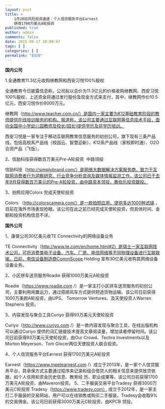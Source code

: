 ```yaml
---
layout: post
title: >
    1月28日风险投资速递：个人信贷服务平台Earnest
    获得1700万美元A轮投资
published: true
author: admin
comments: false
date: 2015-09-17 10:09:47
tags: [ ]
categories: [ ]
permalink: "8320"
---
```



**国内公司**

1.全通教育11.3亿元收购继教网和西安习悦100%股权

全通教育今日披露信息称，公司拟以总价为11.3亿元的价格收购继教网、西安习悦100%股权，上述资金将通过发行股份及现金方式来支付，其中，继教网作价10.5亿元，西安习悦作价8000万元。

继教网（http://www.teacher.com.cn/）是国内一家主要为K12基础教育阶段的教师提供在线培训服务的机构。报道称，该公司主要通过互联网等信息技术手段，面向全国中小学幼儿园教师及校长(园长)提供学历及非学历培训。

西安习悦是一家专注于移动互联网教育信息服务的初创公司，旗下现有三条产品线，包括高校系产品线（校园云、智慧迎新）、K12系产品线（家校即时通）、O2O合资产品（飞饭）。

2、信励科技获得数百万美元Pre-A轮投资  中路领投

信励科技（http://simplybrand.com/）是网络大数据解决方案服务商，致力于互联网消费者行为洞察研究、行业竞争分析咨询及媒体情报监测工作。该公司已于去年9月获得数百万美元的Pre-A轮投资，由中路资本领投，赛伯乐投资跟投。

3、拍照应用Colors 完成天使轮投资

Colors （http://colorscamera.com/）是一款拍照应用，提供多达1000种滤镜 ，目前在海外市场表现抢眼。该公司在此之前已经完成天使轮投资，但具体时间、金额和投资机构信息不详。

**国外公司**

1、康普公司30亿美元收TE Connectivity的网络设备业务

TE Connectivity（http://www.te.com/en/home.html#2）是瑞士一家互联网技术公司，可将消费类电子设备、汽车、厂房、电信网络等不同物理设备进行互联联接。日前，电信设备制造商CommScope Holding 宣布30亿美元收购其网络设备设备业务。

2、小区拼车送货服务Roadie 获得1000万美元A轮投资

Roadie（https://www.roadie.com /）是一家主打小区拼车送货服务的初创公司，主要利用闲置运力，通过搭顺风车方式提供短途货物运输。该公司日前获得1000万美颜A轮投资，由UPS、 Tomorrow Ventures、及天使投资人Warren Stephens 投资。

3、内容发现与聚合工具Curiyo 获得93万美元天使轮投资

Curiyo（http://www.curiyo.com /）是一款内容发现与聚合工具，在线出版机构可以通过Curiyo 提供的词汇链接技术提高文章阅读量，增加读者停留时间。该公司日前获得93万美元天使轮投资，由Our Crowd、Techra Investments以及Morton Meyerson、Tom Glocer两位天使投资人联合投资。

4、个人信贷服务平台Earnest 获得1700万美元A轮投资

Earnest（https://www.meetearnest.com /）成立于2013年，是一家个人信贷服务平台，其承保方式主要通过程序来记录和组合借贷人的相关信息来提供放贷依据，如个人信用和资金历史信息、教育经 历、职业成果等。该公司日前获得1700万美元A轮投资，由Maveron投资。 5、二手服装交易平台Tradesy 获得3000万美元C轮投资 Tradesy（https://www.tradesy.com） 成立于2012年，是一家主打二手服装的交易网站，用户可以在线销售或购买二手服装，Tradesy会收取9%的交易佣金。该公司日前获得3000万美元C轮投资，由KPCB 领投。